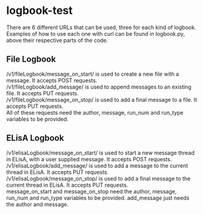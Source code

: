 # logbook-test
There are 6 different URLs that can be used, three for each kind of logbook. Examples of how to use each one with curl can be found in logbook.py, above their respective parts of the code.

<h2>File Logbook</h2>
/v1/fileLogbook/message_on_start/ is used to create a new file with a message. It accepts POST requests.<br />
/v1/fileLogbook/add_message/ is used to append messages to an existing file. It accepts PUT requests.<br />
/v1/fileLogbook/message_on_stop/ is used to add a final message to a file. It accepts PUT requests.<br />
All of these requests need the author, message, run_num and run_type variables to be provided.

<h2>ELisA Logbook</h2>
/v1/elisaLogbook/message_on_start/ is used to start a new message thread in ELisA, with a user supplied message. It accepts POST requests.<br />
/v1/elisaLogbook/add_message/ is used to add a message to the current thread in ELisA. It accepts PUT requests.<br />
/v1/elisaLogbook/message_on_stop/ is used to add a final message to the current thread in ELisA. It accepts PUT requests.<br />
message_on_start and message_on_stop need the author, message, run_num and run_type variables to be provided. add_message just needs the author and message.<br />

